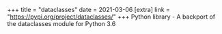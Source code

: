 +++
title = "dataclasses"
date = 2021-03-06
[extra]
link = "https://pypi.org/project/dataclasses/"
+++
Python library - A backport of the dataclasses module for Python 3.6

